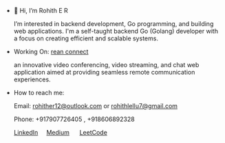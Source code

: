 - 👋 Hi, I’m Rohith E R
 
   I’m interested in backend development, Go programming, and building web applications. I'm a self-taught backend Go (Golang) developer with a focus on creating efficient and scalable systems.

 - Working On: [rean connect](https://70off.online)
 
   an innovative video conferencing, video streaming, and chat web application aimed at providing seamless remote communication experiences.
     
 - How to reach me:
 
   Email: rohither12@outlook.com or rohithlellu7@gmail.com
   
   Phone: +917907726405 , +918606892328
   
   [LinkedIn](https://www.linkedin.com/in/rohither) &nbsp;&nbsp;&nbsp; [Medium](https://github.com/RohithER12) &nbsp;&nbsp; &nbsp; [LeetCode](https://leetcode.com/rohithlellu7/)


